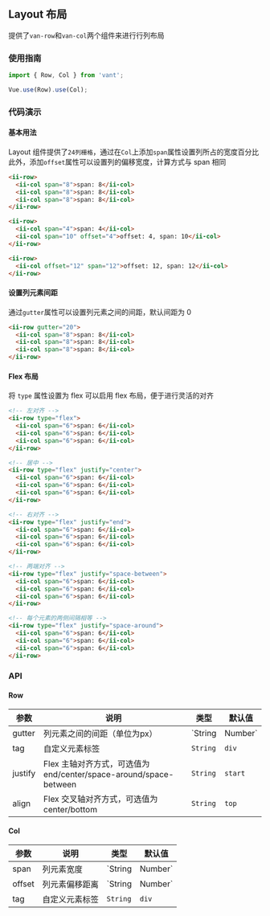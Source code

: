 ## Layout 布局

提供了`van-row`和`van-col`两个组件来进行行列布局

### 使用指南
``` javascript
import { Row, Col } from 'vant';

Vue.use(Row).use(Col);
```

### 代码演示

#### 基本用法

Layout 组件提供了`24列栅格`，通过在`Col`上添加`span`属性设置列所占的宽度百分比    
此外，添加`offset`属性可以设置列的偏移宽度，计算方式与 span 相同

```html
<ii-row>
  <ii-col span="8">span: 8</ii-col>
  <ii-col span="8">span: 8</ii-col>
  <ii-col span="8">span: 8</ii-col>
</ii-row>

<ii-row>
  <ii-col span="4">span: 4</ii-col>
  <ii-col span="10" offset="4">offset: 4, span: 10</ii-col>
</ii-row>

<ii-row>
  <ii-col offset="12" span="12">offset: 12, span: 12</ii-col>
</ii-row>
```

#### 设置列元素间距

通过`gutter`属性可以设置列元素之间的间距，默认间距为 0

```html
<ii-row gutter="20">
  <ii-col span="8">span: 8</ii-col>
  <ii-col span="8">span: 8</ii-col>
  <ii-col span="8">span: 8</ii-col>
</ii-row>
```

#### Flex 布局

将 `type` 属性设置为 flex 可以启用 flex 布局，便于进行灵活的对齐

```html
<!-- 左对齐 -->
<ii-row type="flex">
  <ii-col span="6">span: 6</ii-col>
  <ii-col span="6">span: 6</ii-col>
  <ii-col span="6">span: 6</ii-col>
</ii-row>

<!-- 居中 -->
<ii-row type="flex" justify="center">
  <ii-col span="6">span: 6</ii-col>
  <ii-col span="6">span: 6</ii-col>
  <ii-col span="6">span: 6</ii-col>
</ii-row>

<!-- 右对齐 -->
<ii-row type="flex" justify="end">
  <ii-col span="6">span: 6</ii-col>
  <ii-col span="6">span: 6</ii-col>
  <ii-col span="6">span: 6</ii-col>
</ii-row>

<!-- 两端对齐 -->
<ii-row type="flex" justify="space-between">
  <ii-col span="6">span: 6</ii-col>
  <ii-col span="6">span: 6</ii-col>
  <ii-col span="6">span: 6</ii-col>
</ii-row>

<!-- 每个元素的两侧间隔相等 -->
<ii-row type="flex" justify="space-around">
  <ii-col span="6">span: 6</ii-col>
  <ii-col span="6">span: 6</ii-col>
  <ii-col span="6">span: 6</ii-col>
</ii-row>
```

### API

#### Row

| 参数 | 说明 | 类型 | 默认值 |
|-----------|-----------|-----------|-------------|
| gutter | 列元素之间的间距（单位为px） | `String | Number` | - |
| tag | 自定义元素标签 | `String` | `div` |
| justify | Flex 主轴对齐方式，可选值为 end/center/space-around/space-between | `String` | `start` |
| align | Flex 交叉轴对齐方式，可选值为 center/bottom | `String` | `top` |

#### Col

| 参数 | 说明 | 类型 | 默认值 |
|-----------|-----------|-----------|-------------|
| span | 列元素宽度 | `String | Number` | - |
| offset | 列元素偏移距离 | `String | Number` | - |
| tag | 自定义元素标签 | `String` | `div` |
